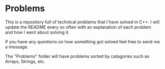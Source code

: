 # Problems
This is a repository full of technical problems that I have solved in C++. I will update the README
every so often with an explanation of each problem and how I went about solving it.

If you have any questions on how something got solved feel free to send me a message.

The "Problems" folder will have problems sorted by catagories such as Arrays, Strings, etc.